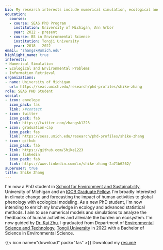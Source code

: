 ```yaml
---
bio: My research interests include numerical simulation, ecological and environmental problems.
education:
  courses:
  - course: SEAS PhD Program
    institution: University of Michigan, Ann Arbor
    year: 2022 - present
  - course: BS in Environmental Science
    institution: Tongji University
    year: 2018 - 2022
email: "zhangsk@umich.edu"
highlight_name: true
interests:
- Numerical Simulation
- Ecological and Environmental Problems
- Information Retrieval
organizations:
- name: University of Michigan
  url: https://seas.umich.edu/research/phd-profiles/shike-zhang
role: SEAS PHD Student
social:
- icon: envelope
  icon_pack: fas
  link: /#contact
- icon: twitter
  icon_pack: fab
  link: https://twitter.com/zhangsk1223
- icon: graduation-cap
  icon_pack: fas
  link: https://seas.umich.edu/research/phd-profiles/shike-zhang
- icon: github
  icon_pack: fab
  link: https://github.com/Shike1223
- icon: linkedin
  icon_pack: fab
  link: https://www.linkedin.com/in/shike-zhang-2a71b6262/
superuser: true
title: Shike Zhang
---
```


I'm now a PhD student in [School for Environment and Sustainability](https://seas.umich.edu/), University of Michigan and an [IGCB Graduate Fellow](https://seas.umich.edu/globalchangebiology/people). I'm broadly interested in climate change and forecasting the impact of human activities to global phenology with ecological modeling. As a new PhD student, I'm now intending to enrich my knowledge in ecology and advanced statistical methods. I aim to use numerical models and simulations to analyze the feedbacks of human activities and alleviate the burden on ecosystem. I'm now guided by [Dr. Kai Zhu](https://zhulab.seas.umich.edu/). I graduated from Department of [Environmental Science and Technology](https://sese.tongji.edu.cn/), [Tongji University](https://www.tongji.edu.cn/) in 2022 with a Bachelor of Science in Environmental Science.

{{< icon name="download" pack="fas" >}} Download my [resumé](https://docs.google.com/document/d/1wHGdqfv7OjW1lH6FhLWNqteiuxlsKP7e/edit?usp=sharing&ouid=101027145709429142519&rtpof=true&sd=true)
